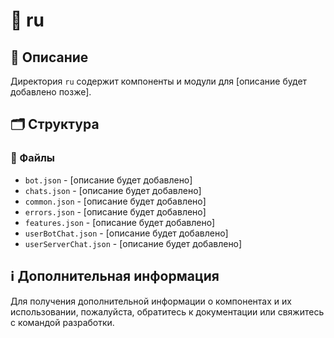 # 📁 ru

## 📝 Описание
Директория `ru` содержит компоненты и модули для [описание будет добавлено позже].

## 🗂️ Структура

### 📄 Файлы

- `bot.json` - [описание будет добавлено]
- `chats.json` - [описание будет добавлено]
- `common.json` - [описание будет добавлено]
- `errors.json` - [описание будет добавлено]
- `features.json` - [описание будет добавлено]
- `userBotChat.json` - [описание будет добавлено]
- `userServerChat.json` - [описание будет добавлено]

## ℹ️ Дополнительная информация

Для получения дополнительной информации о компонентах и их использовании, пожалуйста, обратитесь к документации или свяжитесь с командой разработки.
